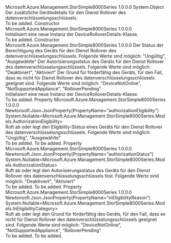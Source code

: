 <Type Name="DeviceRolloverDetails" FullName="Microsoft.Azure.Management.StorSimple8000Series.Models.DeviceRolloverDetails">
  <TypeSignature Language="C#" Value="public class DeviceRolloverDetails" />
  <TypeSignature Language="ILAsm" Value=".class public auto ansi beforefieldinit DeviceRolloverDetails extends System.Object" />
  <TypeSignature Language="DocId" Value="T:Microsoft.Azure.Management.StorSimple8000Series.Models.DeviceRolloverDetails" />
  <TypeSignature Language="VB.NET" Value="Public Class DeviceRolloverDetails" />
  <TypeSignature Language="F#" Value="type DeviceRolloverDetails = class" />
  <AssemblyInfo>
    <AssemblyName>Microsoft.Azure.Management.StorSimple8000Series</AssemblyName>
    <AssemblyVersion>1.0.0.0</AssemblyVersion>
  </AssemblyInfo>
  <Base>
    <BaseTypeName>System.Object</BaseTypeName>
  </Base>
  <Interfaces />
  <Docs>
    <summary>
            Der zusätzliche Gerätedetails für den Dienst Rollover des datenverschlüsselungsschlüssels.
            </summary>
    <remarks>To be added.</remarks>
  </Docs>
  <Members>
    <Member MemberName=".ctor">
      <MemberSignature Language="C#" Value="public DeviceRolloverDetails ();" />
      <MemberSignature Language="ILAsm" Value=".method public hidebysig specialname rtspecialname instance void .ctor() cil managed" />
      <MemberSignature Language="DocId" Value="M:Microsoft.Azure.Management.StorSimple8000Series.Models.DeviceRolloverDetails.#ctor" />
      <MemberSignature Language="VB.NET" Value="Public Sub New ()" />
      <MemberType>Constructor</MemberType>
      <AssemblyInfo>
        <AssemblyName>Microsoft.Azure.Management.StorSimple8000Series</AssemblyName>
        <AssemblyVersion>1.0.0.0</AssemblyVersion>
      </AssemblyInfo>
      <Parameters />
      <Docs>
        <summary>
            Initialisiert eine neue Instanz der DeviceRolloverDetails-Klasse.
            </summary>
        <remarks>To be added.</remarks>
      </Docs>
    </Member>
    <Member MemberName=".ctor">
      <MemberSignature Language="C#" Value="public DeviceRolloverDetails (Nullable&lt;Microsoft.Azure.Management.StorSimple8000Series.Models.AuthorizationEligibility&gt; authorizationEligibility = null, Nullable&lt;Microsoft.Azure.Management.StorSimple8000Series.Models.AuthorizationStatus&gt; authorizationStatus = null, Nullable&lt;Microsoft.Azure.Management.StorSimple8000Series.Models.InEligibilityCategory&gt; inEligibilityReason = null);" />
      <MemberSignature Language="ILAsm" Value=".method public hidebysig specialname rtspecialname instance void .ctor(valuetype System.Nullable`1&lt;valuetype Microsoft.Azure.Management.StorSimple8000Series.Models.AuthorizationEligibility&gt; authorizationEligibility, valuetype System.Nullable`1&lt;valuetype Microsoft.Azure.Management.StorSimple8000Series.Models.AuthorizationStatus&gt; authorizationStatus, valuetype System.Nullable`1&lt;valuetype Microsoft.Azure.Management.StorSimple8000Series.Models.InEligibilityCategory&gt; inEligibilityReason) cil managed" />
      <MemberSignature Language="DocId" Value="M:Microsoft.Azure.Management.StorSimple8000Series.Models.DeviceRolloverDetails.#ctor(System.Nullable{Microsoft.Azure.Management.StorSimple8000Series.Models.AuthorizationEligibility},System.Nullable{Microsoft.Azure.Management.StorSimple8000Series.Models.AuthorizationStatus},System.Nullable{Microsoft.Azure.Management.StorSimple8000Series.Models.InEligibilityCategory})" />
      <MemberSignature Language="VB.NET" Value="Public Sub New (Optional authorizationEligibility As Nullable(Of AuthorizationEligibility) = null, Optional authorizationStatus As Nullable(Of AuthorizationStatus) = null, Optional inEligibilityReason As Nullable(Of InEligibilityCategory) = null)" />
      <MemberSignature Language="F#" Value="new Microsoft.Azure.Management.StorSimple8000Series.Models.DeviceRolloverDetails : Nullable&lt;Microsoft.Azure.Management.StorSimple8000Series.Models.AuthorizationEligibility&gt; * Nullable&lt;Microsoft.Azure.Management.StorSimple8000Series.Models.AuthorizationStatus&gt; * Nullable&lt;Microsoft.Azure.Management.StorSimple8000Series.Models.InEligibilityCategory&gt; -&gt; Microsoft.Azure.Management.StorSimple8000Series.Models.DeviceRolloverDetails" Usage="new Microsoft.Azure.Management.StorSimple8000Series.Models.DeviceRolloverDetails (authorizationEligibility, authorizationStatus, inEligibilityReason)" />
      <MemberType>Constructor</MemberType>
      <AssemblyInfo>
        <AssemblyName>Microsoft.Azure.Management.StorSimple8000Series</AssemblyName>
        <AssemblyVersion>1.0.0.0</AssemblyVersion>
      </AssemblyInfo>
      <Parameters>
        <Parameter Name="authorizationEligibility" Type="System.Nullable&lt;Microsoft.Azure.Management.StorSimple8000Series.Models.AuthorizationEligibility&gt;" />
        <Parameter Name="authorizationStatus" Type="System.Nullable&lt;Microsoft.Azure.Management.StorSimple8000Series.Models.AuthorizationStatus&gt;" />
        <Parameter Name="inEligibilityReason" Type="System.Nullable&lt;Microsoft.Azure.Management.StorSimple8000Series.Models.InEligibilityCategory&gt;" />
      </Parameters>
      <Docs>
        <param name="authorizationEligibility">Der Status der Berechtigung des Geräts für den Dienst Rollover des datenverschlüsselungsschlüssels. Folgende Werte sind möglich: "Ungültig", "Ausgewählte"</param>
        <param name="authorizationStatus">Der Autorisierungsstatus des Geräts für den Dienst Rollover des datenverschlüsselungsschlüssels. Folgende Werte sind möglich: "Deaktiviert", "Aktiviert"</param>
        <param name="inEligibilityReason">Der Grund für förderfähig des Geräts, für den Fall, dass es nicht für Dienst Rollover des datenverschlüsselungsschlüssels geeignet sind. Folgende Werte sind möglich: "DeviceNotOnline", "NotSupportedAppliance", "RolloverPending"</param>
        <summary>
            Initialisiert eine neue Instanz der DeviceRolloverDetails-Klasse.
            </summary>
        <remarks>To be added.</remarks>
      </Docs>
    </Member>
    <Member MemberName="AuthorizationEligibility">
      <MemberSignature Language="C#" Value="public Nullable&lt;Microsoft.Azure.Management.StorSimple8000Series.Models.AuthorizationEligibility&gt; AuthorizationEligibility { get; set; }" />
      <MemberSignature Language="ILAsm" Value=".property instance valuetype System.Nullable`1&lt;valuetype Microsoft.Azure.Management.StorSimple8000Series.Models.AuthorizationEligibility&gt; AuthorizationEligibility" />
      <MemberSignature Language="DocId" Value="P:Microsoft.Azure.Management.StorSimple8000Series.Models.DeviceRolloverDetails.AuthorizationEligibility" />
      <MemberSignature Language="VB.NET" Value="Public Property AuthorizationEligibility As Nullable(Of AuthorizationEligibility)" />
      <MemberSignature Language="F#" Value="member this.AuthorizationEligibility : Nullable&lt;Microsoft.Azure.Management.StorSimple8000Series.Models.AuthorizationEligibility&gt; with get, set" Usage="Microsoft.Azure.Management.StorSimple8000Series.Models.DeviceRolloverDetails.AuthorizationEligibility" />
      <MemberType>Property</MemberType>
      <AssemblyInfo>
        <AssemblyName>Microsoft.Azure.Management.StorSimple8000Series</AssemblyName>
        <AssemblyVersion>1.0.0.0</AssemblyVersion>
      </AssemblyInfo>
      <Attributes>
        <Attribute>
          <AttributeName>Newtonsoft.Json.JsonProperty(PropertyName="authorizationEligibility")</AttributeName>
        </Attribute>
      </Attributes>
      <ReturnValue>
        <ReturnType>System.Nullable&lt;Microsoft.Azure.Management.StorSimple8000Series.Models.AuthorizationEligibility&gt;</ReturnType>
      </ReturnValue>
      <Docs>
        <summary>
            Ruft ab oder legt den Eligibility-Status eines Geräts für den Dienst Rollover des datenverschlüsselungsschlüssels. Folgende Werte sind möglich: "Ungültig", "Ausgewählte"
            </summary>
        <value>To be added.</value>
        <remarks>To be added.</remarks>
      </Docs>
    </Member>
    <Member MemberName="AuthorizationStatus">
      <MemberSignature Language="C#" Value="public Nullable&lt;Microsoft.Azure.Management.StorSimple8000Series.Models.AuthorizationStatus&gt; AuthorizationStatus { get; set; }" />
      <MemberSignature Language="ILAsm" Value=".property instance valuetype System.Nullable`1&lt;valuetype Microsoft.Azure.Management.StorSimple8000Series.Models.AuthorizationStatus&gt; AuthorizationStatus" />
      <MemberSignature Language="DocId" Value="P:Microsoft.Azure.Management.StorSimple8000Series.Models.DeviceRolloverDetails.AuthorizationStatus" />
      <MemberSignature Language="VB.NET" Value="Public Property AuthorizationStatus As Nullable(Of AuthorizationStatus)" />
      <MemberSignature Language="F#" Value="member this.AuthorizationStatus : Nullable&lt;Microsoft.Azure.Management.StorSimple8000Series.Models.AuthorizationStatus&gt; with get, set" Usage="Microsoft.Azure.Management.StorSimple8000Series.Models.DeviceRolloverDetails.AuthorizationStatus" />
      <MemberType>Property</MemberType>
      <AssemblyInfo>
        <AssemblyName>Microsoft.Azure.Management.StorSimple8000Series</AssemblyName>
        <AssemblyVersion>1.0.0.0</AssemblyVersion>
      </AssemblyInfo>
      <Attributes>
        <Attribute>
          <AttributeName>Newtonsoft.Json.JsonProperty(PropertyName="authorizationStatus")</AttributeName>
        </Attribute>
      </Attributes>
      <ReturnValue>
        <ReturnType>System.Nullable&lt;Microsoft.Azure.Management.StorSimple8000Series.Models.AuthorizationStatus&gt;</ReturnType>
      </ReturnValue>
      <Docs>
        <summary>
            Ruft ab oder legt den Autorisierungsstatus des Geräts für den Dienst Rollover des datenverschlüsselungsschlüssels fest. Folgende Werte sind möglich: "Deaktiviert", "Aktiviert"
            </summary>
        <value>To be added.</value>
        <remarks>To be added.</remarks>
      </Docs>
    </Member>
    <Member MemberName="InEligibilityReason">
      <MemberSignature Language="C#" Value="public Nullable&lt;Microsoft.Azure.Management.StorSimple8000Series.Models.InEligibilityCategory&gt; InEligibilityReason { get; set; }" />
      <MemberSignature Language="ILAsm" Value=".property instance valuetype System.Nullable`1&lt;valuetype Microsoft.Azure.Management.StorSimple8000Series.Models.InEligibilityCategory&gt; InEligibilityReason" />
      <MemberSignature Language="DocId" Value="P:Microsoft.Azure.Management.StorSimple8000Series.Models.DeviceRolloverDetails.InEligibilityReason" />
      <MemberSignature Language="VB.NET" Value="Public Property InEligibilityReason As Nullable(Of InEligibilityCategory)" />
      <MemberSignature Language="F#" Value="member this.InEligibilityReason : Nullable&lt;Microsoft.Azure.Management.StorSimple8000Series.Models.InEligibilityCategory&gt; with get, set" Usage="Microsoft.Azure.Management.StorSimple8000Series.Models.DeviceRolloverDetails.InEligibilityReason" />
      <MemberType>Property</MemberType>
      <AssemblyInfo>
        <AssemblyName>Microsoft.Azure.Management.StorSimple8000Series</AssemblyName>
        <AssemblyVersion>1.0.0.0</AssemblyVersion>
      </AssemblyInfo>
      <Attributes>
        <Attribute>
          <AttributeName>Newtonsoft.Json.JsonProperty(PropertyName="inEligibilityReason")</AttributeName>
        </Attribute>
      </Attributes>
      <ReturnValue>
        <ReturnType>System.Nullable&lt;Microsoft.Azure.Management.StorSimple8000Series.Models.InEligibilityCategory&gt;</ReturnType>
      </ReturnValue>
      <Docs>
        <summary>
            Ruft ab oder legt den Grund für förderfähig des Geräts, für den Fall, dass es nicht für Dienst Rollover des datenverschlüsselungsschlüssels geeignet sind. Folgende Werte sind möglich: "DeviceNotOnline", "NotSupportedAppliance", "RolloverPending"
            </summary>
        <value>To be added.</value>
        <remarks>To be added.</remarks>
      </Docs>
    </Member>
  </Members>
</Type>